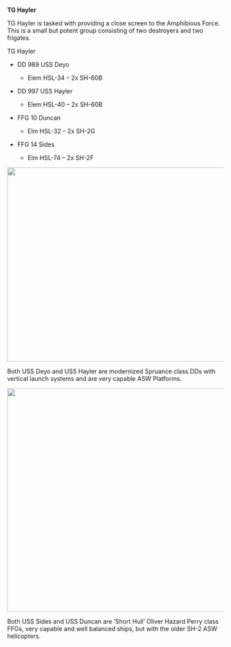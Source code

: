 **TG Hayler**

TG Hayler is tasked with providing a close screen to the Amphibious
Force. This is a small but potent group consisting of two destroyers and
two frigates.

TG Hayler

-   DD 989 USS Deyo

    -   Elem HSL-34 – 2x SH-60B

-   DD 997 USS Hayler

    -   Elem HSL-40 – 2x SH-60B

-   FFG 10 Duncan

    -   Elm HSL-32 – 2x SH-2G

-   FFG 14 Sides

    -   Elm HSL-74 – 2x SH-2F

<img src="/assets\images\nato\us\navy\amphibious\mef\hayler\media\image1.jpg" style="width:6.81881in;height:4.70833in" />

Both USS Deyo and USS Hayler are modernized Spruance class DDs with
vertical launch systems and are very capable ASW Platforms.

<img src="/assets\images\nato\us\navy\amphibious\mef\hayler\media\image2.jpg" style="width:6.77083in;height:5.41485in" />

Both USS Sides and USS Duncan are ‘Short Hull’ Oliver Hazard Perry class
FFGs, very capable and well balanced ships, but with the older SH-2 ASW
helicopters.
